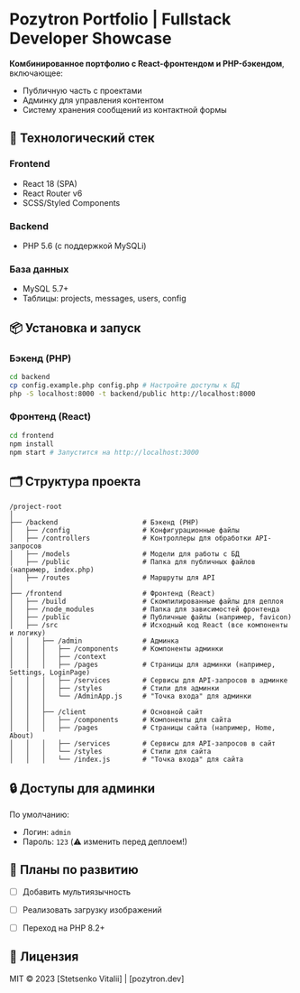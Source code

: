 # Pozytron Portfolio | Fullstack Developer Showcase

<!-- ![Project Preview](frontend/public/preview.jpg)   -->

**Комбинированное портфолио с React-фронтендом и PHP-бэкендом**, включающее:
- Публичную часть с проектами
- Админку для управления контентом
- Систему хранения сообщений из контактной формы

## 🚀 Технологический стек
### Frontend
- React 18 (SPA)
- React Router v6
- SCSS/Styled Components

### Backend
- PHP 5.6 (с поддержкой MySQLi)

### База данных
- MySQL 5.7+
- Таблицы: projects, messages, users, config

## 📦 Установка и запуск

### Бэкенд (PHP)
```bash
cd backend
cp config.example.php config.php # Настройте доступы к БД
php -S localhost:8000 -t backend/public http://localhost:8000
```

### Фронтенд (React)
```bash
cd frontend
npm install
npm start # Запустится на http://localhost:3000
``` 

## 🗂 Структура проекта
```
/project-root
│
├── /backend                     # Бэкенд (PHP)
│   ├── /config                  # Конфигурационные файлы
│   ├── /controllers             # Контроллеры для обработки API-запросов
│   ├── /models                  # Модели для работы с БД
│   ├── /public                  # Папка для публичных файлов (например, index.php)
│   ├── /routes                  # Маршруты для API
│
├── /frontend                    # Фронтенд (React)
│   ├── /build                   # Скомпилированные файлы для деплоя
│   ├── /node_modules            # Папка для зависимостей фронтенда
│   ├── /public                  # Публичные файлы (например, favicon)
│   ├── /src                     # Исходный код React (все компоненты и логику)
│   │   ├── /admin               # Админка 
│   │   │   ├── /components      # Компоненты админки
│   │   │   ├── /context
│   │   │   ├── /pages           # Страницы для админки (например, Settings, LoginPage)
│   │   │   ├── /services        # Сервисы для API-запросов в админке
│   │   │   ├── /styles          # Стили для админки 
│   │   │   └── /AdminApp.js     # "Точка входа" для админки
│   │   │
│   │   ├── /client              # Основной сайт
│   │   │   ├── /components      # Компоненты для сайта
│   │   │   ├── /pages           # Страницы сайта (например, Home, About)
│   │   │   ├── /services        # Сервисы для API-запросов в сайт
│   │   │   └── /styles          # Стили для сайта 
│   │   │   └── /index.js        # "Точка входа" для сайта

```

## 🔒 Доступы для админки
По умолчанию:
- Логин: `admin`
- Пароль: `123` (⚠️ изменить перед деплоем!)

## 📝 Планы по развитию
- [ ] Добавить мультиязычность
- [ ] Реализовать загрузку изображений
- [ ] Переход на PHP 8.2+


## 📄 Лицензия
MIT © 2023 [Stetsenko Vitalii] | [pozytron.dev]